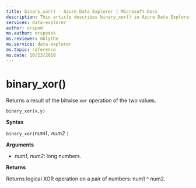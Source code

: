 ```yaml
---
title: binary_xor() - Azure Data Explorer | Microsoft Docs
description: This article describes binary_xor() in Azure Data Explorer.
services: data-explorer
author: orspod
ms.author: orspodek
ms.reviewer: mblythe
ms.service: data-explorer
ms.topic: reference
ms.date: 10/23/2018
---
```

# binary_xor()

Returns a result of the bitwise `xor` operation of the two values.

```kusto
binary_xor(x,y)
```

**Syntax**

`binary_xor(`*num1*`,` *num2* `)`

**Arguments**

* *num1*, *num2*: long numbers.

**Returns**

Returns logical XOR operation on a pair of numbers: num1 ^ num2.